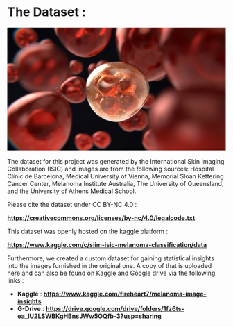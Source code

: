 # The Dataset : 

![](https://github.com/CodingWitcher/SIIM-ISIC-Melanoma-Classification/blob/master/images_for_readme/cells.webp)

The dataset for this project was generated by the International Skin Imaging Collaboration (ISIC) and images are from the following sources: Hospital Clínic de Barcelona, Medical University of Vienna, Memorial Sloan Kettering Cancer Center, Melanoma Institute Australia, The University of Queensland, and the University of Athens Medical School.

Please cite the dataset under CC BY-NC 4.0 : 

**https://creativecommons.org/licenses/by-nc/4.0/legalcode.txt** 

This dataset was openly hosted on the kaggle platform : 

**https://www.kaggle.com/c/siim-isic-melanoma-classification/data**

Furthermore, we created a custom dataset for gaining statistical insights into the images furnished in the original one. A copy of that is uploaded here and can also be found on Kaggle and Google drive via the following links : 

* **Kaggle** : **https://www.kaggle.com/fireheart7/melanoma-image-insights**
* **G-Drive** : **https://drive.google.com/drive/folders/1fz6ts-ea_lU2LSWBKgHBnsJWw5OQfb-3?usp=sharing** 

